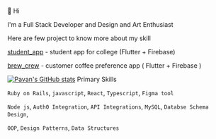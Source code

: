 👋 Hi

I'm a Full Stack Developer and Design and Art Enthusiast

Here are few project to know more about my skill

[student_app](https://github.com/pavankumar-v/Student_app) - student app for college (Flutter + Firebase)

[brew_crew](https://github.com/pavankumar-v/brew_crew) - customer coffee preference app ( Flutter + Firebase )

[![Pavan's GitHub stats](https://github-readme-stats.vercel.app/api?username=PavanKumar-V&theme=gotham&show_icons=true)](https://github.com/vidhi499/github-readme-stats)
Primary Skills

`Ruby on Rails`, `javascript`, `React`, `Typescript`, `Figma tool`

`Node js`, `Auth0 Integration`, `API Integrations`, `MySQL`, `Databse Schema Design`,

`OOP`, `Design Patterns`, `Data Structures`

